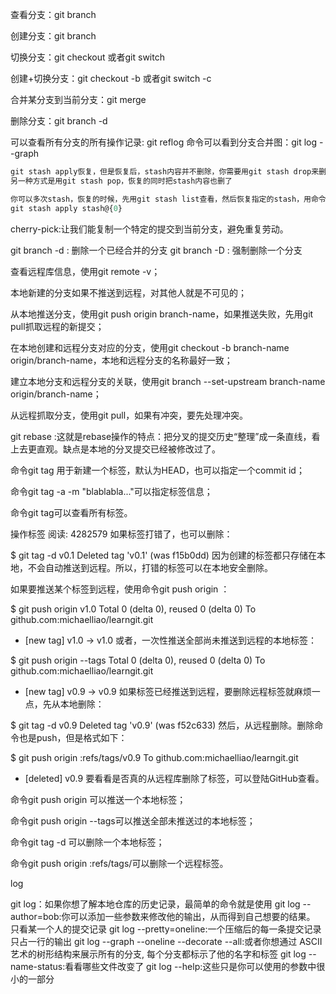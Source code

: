 查看分支：git branch

创建分支：git branch <name>

切换分支：git checkout <name>或者git switch <name>

创建+切换分支：git checkout -b <name>或者git switch -c <name>

合并某分支到当前分支：git merge <name>

删除分支：git branch -d <name>

可以查看所有分支的所有操作记录: git reflog 
命令可以看到分支合并图：git log --graph
```javascript
git stash apply恢复，但是恢复后，stash内容并不删除，你需要用git stash drop来删除
另一种方式是用git stash pop，恢复的同时把stash内容也删了

你可以多次stash，恢复的时候，先用git stash list查看，然后恢复指定的stash，用命令：
git stash apply stash@{0}
```

cherry-pick:让我们能复制一个特定的提交到当前分支，避免重复劳动。

git branch -d <branch>: 删除一个已经合并的分支
git branch -D <branch>: 强制删除一个分支

查看远程库信息，使用git remote -v；

本地新建的分支如果不推送到远程，对其他人就是不可见的；

从本地推送分支，使用git push origin branch-name，如果推送失败，先用git pull抓取远程的新提交；

在本地创建和远程分支对应的分支，使用git checkout -b branch-name origin/branch-name，本地和远程分支的名称最好一致；

建立本地分支和远程分支的关联，使用git branch --set-upstream branch-name origin/branch-name；

从远程抓取分支，使用git pull，如果有冲突，要先处理冲突。

git rebase :这就是rebase操作的特点：把分叉的提交历史“整理”成一条直线，看上去更直观。缺点是本地的分叉提交已经被修改过了。

命令git tag <tagname>用于新建一个标签，默认为HEAD，也可以指定一个commit id；

命令git tag -a <tagname> -m "blablabla..."可以指定标签信息；

命令git tag可以查看所有标签。

 
  
 
操作标签
阅读: 4282579
如果标签打错了，也可以删除：

$ git tag -d v0.1
Deleted tag 'v0.1' (was f15b0dd)
因为创建的标签都只存储在本地，不会自动推送到远程。所以，打错的标签可以在本地安全删除。

如果要推送某个标签到远程，使用命令git push origin <tagname>：

$ git push origin v1.0
Total 0 (delta 0), reused 0 (delta 0)
To github.com:michaelliao/learngit.git
 * [new tag]         v1.0 -> v1.0
或者，一次性推送全部尚未推送到远程的本地标签：

$ git push origin --tags
Total 0 (delta 0), reused 0 (delta 0)
To github.com:michaelliao/learngit.git
 * [new tag]         v0.9 -> v0.9
如果标签已经推送到远程，要删除远程标签就麻烦一点，先从本地删除：

$ git tag -d v0.9
Deleted tag 'v0.9' (was f52c633)
然后，从远程删除。删除命令也是push，但是格式如下：

$ git push origin :refs/tags/v0.9
To github.com:michaelliao/learngit.git
 - [deleted]         v0.9
要看看是否真的从远程库删除了标签，可以登陆GitHub查看。

命令git push origin <tagname>可以推送一个本地标签；

命令git push origin --tags可以推送全部未推送过的本地标签；

命令git tag -d <tagname>可以删除一个本地标签；

命令git push origin :refs/tags/<tagname>可以删除一个远程标签。


log

git log：如果你想了解本地仓库的历史记录，最简单的命令就是使用
git log --author=bob:你可以添加一些参数来修改他的输出，从而得到自己想要的结果。 只看某一个人的提交记录
git log --pretty=oneline:一个压缩后的每一条提交记录只占一行的输出
git log --graph --oneline --decorate --all:或者你想通过 ASCII 艺术的树形结构来展示所有的分支, 每个分支都标示了他的名字和标签
git log --name-status:看看哪些文件改变了
git log --help:这些只是你可以使用的参数中很小的一部分